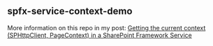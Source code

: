 ## spfx-service-context-demo

More information on this repo in my post: [Getting the current context (SPHttpClient, PageContext) in a SharePoint Framework Service](http://www.vrdmn.com/2017/05/getting-current-context-sphttpclient.html)